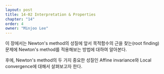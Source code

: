 ```yaml
---
layout: post
title: 14-02 Interpretation & Properties
chapter: "14"
order: 4
owner: "Minjoo Lee"
---
```

<script type="text/x-mathjax-config">
MathJax.Hub.Config({
    displayAlign: "center"
});
</script>

이 장에서는 Newton's method의 성질에 앞서 목적함수의 근을 찾는(root finding) 문제에 Newton's method를 적용해보는 방법에 대하여 알아본다.

후에, Newton's method의 두 가지 중요한 성질인 Affine invariance와 Local convergence에 대해서 살펴보고자 한다.